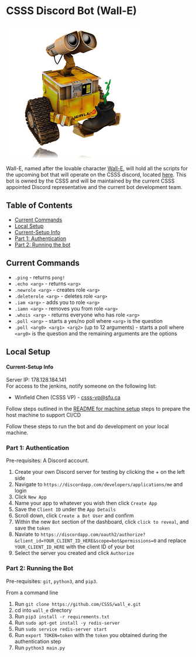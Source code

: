# CSSS Discord Bot (Wall-E)  

![The One and Only, Lovable Wall-E](wall_e_pic.jpg) 

Wall-E, named after the lovable character [Wall-E](https://en.wikipedia.org/wiki/WALL-E), will hold all the scripts for the upcoming bot that will operate on the CSSS discord, located [here](https://discord.gg/Pf5Ncq3). This bot is owned by the CSSS and will be maintained by the current CSSS appointed Discord representative and the current bot development team. 


## Table of Contents
- [Current Commands](#current-commands)  
- [Local Setup](#local-setup)  
- [Current-Setup Info](#current-setup-info)  
- [Part 1: Authentication](#part-1-authentication)  
- [Part 2: Running the bot](#part-2-running-the-bot)  

## Current Commands

* `.ping` - returns `pong!`
* `.echo <arg>` - returns `<arg>`
* `.newrole <arg>` - creates role `<arg>`
* `.deleterole <arg>` - deletes role `<arg>`
* `.iam <arg>` - adds you to role `<arg>`
* `.iamn <arg>` - removes you from role `<arg>`
* `.whois <arg>` - returns everyone who has role `<arg>`
* `.poll <arg>` - starts a yes/no poll where `<arg>` is the question
* `.poll <arg0> <arg1> <arg2>` (up to 12 arguments) - starts a poll where `<arg0>` is the question and the remaining arguments are the options

## Local Setup

#### Current-Setup Info  
Server IP: 178.128.184.141    
For access to the jenkins, notify someone on the following list:  
* Winfield Chen (CSSS VP) - csss-vp@sfu.ca  

Follow steps outlined in the [README for machine setup](files_for_machine_setup) steps to prepare the host machine to support CI/CD

Follow these steps to run the bot and do development on your local machine.  

### Part 1: Authentication

Pre-requisites: A Discord account.

1. Create your own Discord server for testing by clicking the + on the left side
1. Navigate to `https://discordapp.com/developers/applications/me` and login
1. Click `New App`
1. Name your app to whatever you wish then click `Create App`
1. Save the `Client ID` under the `App Details`
1. Scroll down, click `Create a Bot User` and confirm
1. Within the new `Bot` section of the dashboard, click `click to reveal`, and save the `token`
1. Naviate to `https://discordapp.com/oauth2/authorize?&client_id=YOUR_CLIENT_ID_HERE&scope=bot&permissions=0` and replace `YOUR_CLIENT_ID_HERE` with the client ID of your bot
1. Select the server you created and click `Authorize`

### Part 2: Running the Bot

Pre-requisites: `git`, `python3`, and `pip3`.

From a command line
1. Run `git clone https://github.com/CSSS/wall_e.git`
1. cd into `wall_e` directory
1. Run `pip3 install -r requirements.txt`
1. Run `sudo apt-get install -y redis-server`
1. Run `sudo service redis-server start`
1. Run `export TOKEN=token` with the `token` you obtained during the authentication step
1. Run `python3 main.py`
